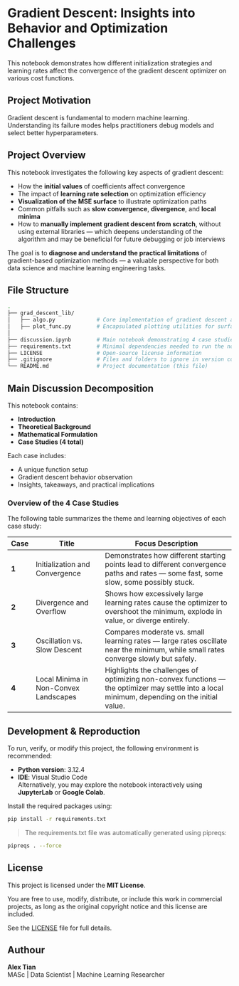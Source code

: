 # Gradient Descent: Insights into Behavior and Optimization Challenges

This notebook demonstrates how different initialization strategies and learning rates affect the convergence of the gradient descent optimizer on various cost functions.

## Project Motivation

Gradient descent is fundamental to modern machine learning. Understanding its failure modes helps practitioners debug models and select better hyperparameters.

## Project Overview

This notebook investigates the following key aspects of gradient descent:

- How the **initial values** of coefficients affect convergence
- The impact of **learning rate selection** on optimization efficiency
- **Visualization of the MSE surface** to illustrate optimization paths
- Common pitfalls such as **slow convergence**, **divergence**, and **local minima**
- How to **manually implement gradient descent from scratch**, without using external libraries — which deepens understanding of the algorithm and may be beneficial for future debugging or job interviews

The goal is to **diagnose and understand the practical limitations** of gradient-based optimization methods — a valuable perspective for both data science and machine learning engineering tasks.

## File Structure

```bash
.
├── grad_descent_lib/
│   ├── algo.py             # Core implementation of gradient descent algorithm
│   ├── plot_func.py        # Encapsulated plotting utilities for surface and trajectory visualization
│
├── discussion.ipynb        # Main notebook demonstrating 4 case studies
├── requirements.txt        # Minimal dependencies needed to run the notebook
├── LICENSE                 # Open-source license information
├── .gitignore              # Files and folders to ignore in version control
└── README.md               # Project documentation (this file)
```

## Main Discussion Decomposition

This notebook contains:

- **Introduction**
- **Theoretical Background**
- **Mathematical Formulation**
- **Case Studies (4 total)**

Each case includes:

- A unique function setup
- Gradient descent behavior observation
- Insights, takeaways, and practical implications

### Overview of the 4 Case Studies

The following table summarizes the theme and learning objectives of each case study:

| Case | Title | Focus Description |
|------|-------|-------------------|
| **1** | Initialization and Convergence | Demonstrates how different starting points lead to different convergence paths and rates — some fast, some slow, some possibly stuck. |
| **2** | Divergence and Overflow | Shows how excessively large learning rates cause the optimizer to overshoot the minimum, explode in value, or diverge entirely. |
| **3** | Oscillation vs. Slow Descent | Compares moderate vs. small learning rates — large rates oscillate near the minimum, while small rates converge slowly but safely. |
| **4** | Local Minima in Non-Convex Landscapes | Highlights the challenges of optimizing non-convex functions — the optimizer may settle into a local minimum, depending on the initial value. |

## Development & Reproduction

To run, verify, or modify this project, the following environment is recommended:

- **Python version**: 3.12.4
- **IDE**: Visual Studio Code  
  Alternatively, you may explore the notebook interactively using **JupyterLab** or **Google Colab**.

Install the required packages using:

```bash
pip install -r requirements.txt
```

> The requirements.txt file was automatically generated using pipreqs:

```bash
pipreqs . --force
```

## License

This project is licensed under the **MIT License**.

You are free to use, modify, distribute, or include this work in commercial projects, as long as the original copyright notice and this license are included.

See the [LICENSE](./LICENSE) file for full details.

## Authour

**Alex Tian**  
MASc | Data Scientist | Machine Learning Researcher  